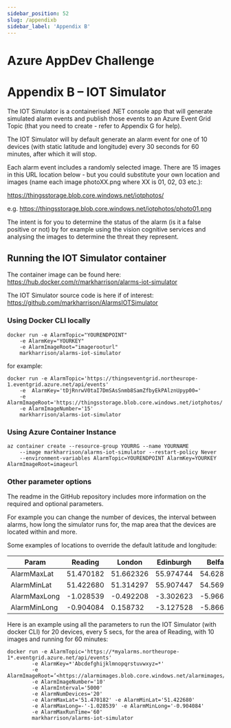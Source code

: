 ```yaml
---
sidebar_position: 52
slug: /appendixb
sidebar_label: 'Appendix B'
---
```

# Azure AppDev Challenge

# Appendix B – IOT Simulator

The IOT Simulator is a containerised .NET console app that will generate simulated alarm events and publish those events to an Azure Event Grid Topic (that you need to create - refer to Appendix G for help).

The IOT Simulator will by default generate an alarm event for one of 10 devices (with static latitude and longitude) every 30 seconds for 60 minutes, after which it will stop.

Each alarm event includes a randomly selected image. There are 15 images in this URL location below - but you could substitute your own location and images (name each image photoXX.png where XX is 01, 02, 03 etc.):

<https://thingsstorage.blob.core.windows.net/iotphotos/>

e.g. <https://thingsstorage.blob.core.windows.net/iotphotos/photo01.png>

The intent is for you to determine the status of the alarm (is it a false positive or not) by for example using the vision cognitive services and analysing the images to determine the threat they represent.

## Running the IOT Simulator container 

The container image can be found here: <https://hub.docker.com/r/markharrison/alarms-iot-simulator>  

The IOT Simulator source code is here if of interest: <https://github.com/markharrison/AlarmsIOTSimulator>

### Using Docker CLI locally

```
docker run -e AlarmTopic="YOURENDPOINT" 
    -e AlarmKey="YOURKEY" 
    -e AlarmImageRoot="imagerooturl" 
    markharrison/alarms-iot-simulator
```

for example:

```
docker run -e AlarmTopic='https://thingseventgrid.northeurope-1.eventgrid.azure.net/api/events' 
    -e  AlarmKey='tDjRnrwV0taI7DmSAsSnmb8SamZfbyEkPAlznUpyp00='  
    -e AlarmImageRoot='https://thingsstorage.blob.core.windows.net/iotphotos/' 
    -e AlarmImageNumber='15'  
    markharrison/alarms-iot-simulator
```

### Using Azure Container Instance

```
az container create --resource-group YOURRG --name YOURNAME 
    --image markharrison/alarms-iot-simulator --restart-policy Never 
    --environment-variables AlarmTopic=YOURENDPOINT AlarmKey=YOURKEY AlarmImageRoot=imageurl
```
### Other parameter options

The readme in the GitHub repository includes more information on the required and optional parameters. 

For example you can change the number of devices, the interval between alarms, how long the simulator runs for, the map area that the devices are located within and more.

Some examples of locations to override the default latitude and longitude:

| Param        | Reading   | London    | Edinburgh | Belfast   | Nottingham | Cardiff   |
|--------------|-----------|-----------|-----------|-----------|------------|-----------|
| AlarmMaxLat  | 51.470182 | 51.662326 | 55.974744 | 54.628046 | 52.981431  | 51.507668 |
| AlarmMinLat  | 51.422680 | 51.314297 | 55.907447 | 54.569176 | 52.915856  | 51.462985 |
| AlarmMaxLong | -1.028539 | -0.492208 | -3.302623 | -5.966994 | -1.194147  | -3.241660 |
| AlarmMinLong | -0.904084 | 0.158732  | -3.127528 | -5.866400 | -1.083940  | -3.142783 |

Here is an example using all the parameters to run the IOT Simulator (with docker CLI) for 20 devices, every 5 secs, for the area of Reading, with 10 images and running for 60 minutes:

```
docker run -e AlarmTopic='https://*myalarms.northeurope-1*.eventgrid.azure.net/api/events' 
        -e AlarmKey=*'Abcdefghijklmnopqrstuvwxyz=*' 
        -e AlarmImageRoot=’<https://alarmimages.blob.core.windows.net/alarmimages/>’ 
        -e AlarmImageNumber='10' 
        -e AlarmInterval='5000' 
        -e AlarmNumDevices='20' 
        -e AlarmMaxLat='51.470182' -e AlarmMinLat='51.422680' 
        -e AlarmMaxLong=-'-1.028539' -e AlarmMinLong='-0.904084' 
        -e AlarmMaxRunTime='60' 
        markharrison/alarms-iot-simulator
```